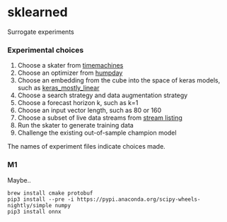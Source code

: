 # sklearned

Surrogate experiments 


### Experimental choices 

1. Choose a skater from [timemachines](https://github.com/microprediction/timemachines)
2. Choose an optimizer from [humpday](https://github.com/microprediction/humpday)
3. Choose an embedding from the cube into the space of keras models, such as [keras_mostly_linear](https://github.com/microprediction/sklearned/blob/main/sklearned/embeddings/kerasmodels.py)
4. Choose a search strategy and data augmentation strategy
5. Choose a forecast horizon k, such as k=1
6. Choose an input vector length, such as 80 or 160
7. Choose a subset of live data streams from [stream listing](https://www.microprediction.org/browse_streams.html) 
8. Run the skater to generate training data
9. Challenge the existing out-of-sample champion model 

The names of experiment files indicate choices made. 

### M1
Maybe..

    brew install cmake protobuf
    pip3 install --pre -i https://pypi.anaconda.org/scipy-wheels-nightly/simple numpy
    pip3 install onnx
